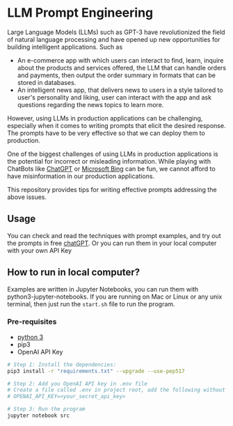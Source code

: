 # LLM Prompt Engineering

Large Language Models (LLMs) such as GPT-3 have revolutionized the field of natural language processing and have opened up new opportunities for building intelligent applications. Such as

- An e-commerce app with which users can interact to find, learn, inquire about the products and services offered, the LLM that can handle orders and payments, then output the order summary in formats that can be stored in databases.
- An intelligent news app, that delivers news to users in a style tailored to user's personality and liking, user can interact with the app and ask questions regarding the news topics to learn more.

However, using LLMs in production applications can be challenging, especially when it comes to writing prompts that elicit the desired response. The prompts have to be very effective so that we can deploy them to production.

One of the biggest challenges of using LLMs in production applications is the potential for incorrect or misleading information. While playing with ChatBots like [ChatGPT](https://www.python.org) or [Microsoft Bing](https://bing.com/chat) can be fun, we cannot afford to have misinformation in our production applications.

This repository provides tips for writing effective prompts addressing the above issues.

## Usage

You can check and read the techniques with prompt examples, and try out the prompts in free [chatGPT](https://chat.openai.com/). Or you can run them in your local computer with your own API Key

## How to run in local computer?

Examples are written in Jupyter Notebooks, you can run them with python3-jupyter-notebooks. If you are running on Mac or Linux or any unix terminal, then just run the `start.sh` file to run the program.

### Pre-requisites

- [python 3](https://www.python.org)
- pip3
- OpenAI API Key

```sh
# Step 1: Install the dependencies:
pip3 install -r "requirements.txt" --upgrade --use-pep517

# Step 2: Add you OpenAI API key in .env file
# Create a file called .env in project root, add the following without the initial # symbol
# OPENAI_API_KEY=<your_secret_api_key>

# Step 3: Run the program
jupyter notebook src
```

